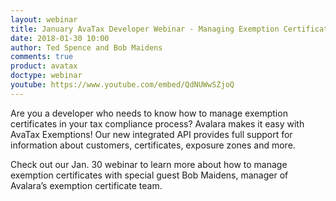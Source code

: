 ```yaml
---
layout: webinar
title: January AvaTax Developer Webinar - Managing Exemption Certificates
date: 2018-01-30 10:00
author: Ted Spence and Bob Maidens
comments: true
product: avatax
doctype: webinar
youtube: https://www.youtube.com/embed/QdNUWwSZjoQ
---
```


Are you a developer who needs to know how to manage exemption certificates in your tax compliance process? Avalara makes it easy with AvaTax Exemptions! Our new integrated API provides full support for information about customers, certificates, exposure zones and more.

Check out our Jan. 30 webinar to learn more about how to manage exemption certificates with special guest Bob Maidens, manager of Avalara’s exemption certificate team.

